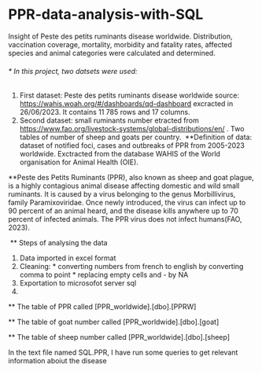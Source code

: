 # PPR-data-analysis-with-SQL
Insight of Peste des petits ruminants disease worldwide. Distribution, vaccination coverage,  mortality, morbidity and fatality rates, affected species and animal categories were calculated and determined.

###### * In this project, two datsets were used:
1. First dataset: Peste des petits ruminants disease worldwide
source: https://wahis.woah.org/#/dashboards/qd-dashboard  excracted in 26/06/2023. It contains  11 785 rows and 17 columns.
​
2. Second dataset: small ruminants number etracted from https://www.fao.org/livestock-systems/global-distributions/en/ . Two tables of number of sheep and goats per country.
​
**Definition of data: dataset of notified foci, cases and outbreaks of PPR from 2005-2023 worldwide. Exctracted from
 the database WAHIS of the World organisation for Animal Health (OIE).

**Peste des Petits Ruminants (PPR), also known as sheep and goat plague, is a highly contagious animal disease 
affecting domestic and wild small ruminants. It is caused by a virus belonging to the genus Morbillivirus,
 family Paramixoviridae. Once newly introduced, the virus can infect up to 90 percent of an animal heard, 
and the disease kills anywhere up to 70 percent of infected animals. The PPR virus does not infect humans(FAO, 2023).

​
** Steps of analysing the data
​
1) Data imported in excel format
2) Cleaning: * converting numbers from french to english by converting comma to point 
              * replacing empty cells and - by NA
2) Exportation to microsofot server sql
3) 
** The table of PPR called [PPR_worldwide].[dbo].[PPRW]
   
** The table of goat number called [PPR_worldwide].[dbo].[goat]

** The table of sheep number called [PPR_worldwide].[dbo].[sheep]

   In the text file named SQL.PPR, I have run some queries to get relevant information aboiut the disease 
